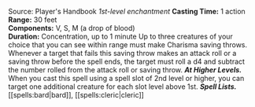 Source: Player's Handbook
*1st-level enchantment*
**Casting Time:** 1 action  
**Range:** 30 feet  
**Components:** V, S, M (a drop of blood)  
**Duration:** Concentration, up to 1 minute
Up to three creatures of your choice that you can see within range must make Charisma saving throws. Whenever a target that fails this saving throw makes an attack roll or a saving throw before the spell ends, the target must roll a d4 and subtract the number rolled from the attack roll or saving throw.
***At Higher Levels.*** When you cast this spell using a spell slot of 2nd level or higher, you can target one additional creature for each slot level above 1st.
***Spell Lists.*** [[spells:bard|bard]], [[spells:cleric|cleric]]